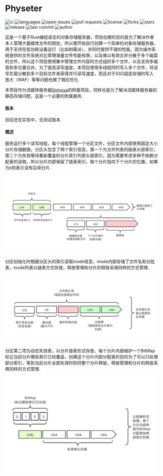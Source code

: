 # Physeter

![ci](https://img.shields.io/github/workflow/status/quasipaa/Physeter/CI)
![languages](https://img.shields.io/github/languages/top/quasipaa/Physeter)
![open issues](https://img.shields.io/github/issues/quasipaa/Physeter)
![pull requests](https://img.shields.io/github/issues-pr/quasipaa/Physeter)
![license](https://img.shields.io/github/license/quasipaa/Physeter)
![forks](https://img.shields.io/github/forks/quasipaa/Physeter)
![stars](https://img.shields.io/github/stars/quasipaa/Physeter)
![release](https://img.shields.io/github/v/release/quasipaa/Physeter)
![last commit](https://img.shields.io/github/last-commit/quasipaa/Physeter)
![author](https://img.shields.io/badge/author-Mr.Panda-read)

这是一个基于Rust编程语言的对象存储服务器，项目创建的目的是为了解决作者本人管理大量媒体文件的困扰，所以便开始自行创建一个简单的对象存储服务器，用于支持在低功耗设备运行（比如树莓派），并同时提供不错的性能，因为操作系统提供的文件系统对比管理海量文件性能有限，以及难以有效合并分散于多个磁盘的文件，所以这个项目使用集中管理文件内容的方式组织多个文件，以及支持多磁盘和多位置合并，为了提高读写速度，本项目使用多线程同时写入多个文件，将读写负载分散到多个目标文件来获得并行读写速度，而且对于SSD固态存储的写入放大（WAF）等等问题也做了相应优化.  

本项目作为流媒体服务器[Spinosa](https://github.com/quasipaa/Spinosa)的附属项目，同样也是为了解决流媒体服务器的静态存储问题，这是一个必要的附属服务.


#### 版本
目前还在实现中，无测试版本.


#### 概述

服务运行多个读写线程，每个线程管理一个分区文件，分区文件内部使用固定大小分片存储数据，分区头包含了两个索引信息，第一个为文件列表的链表头部索引，第二个为失效等待重新覆盖的分片索引列表头部索引，因为需要考虑多种不依赖分配表的读取，所以分片内部保留了链表索引，每个分片指向下个分片的位置，如果为`0`则表示没有后续分片.

![vloume](./vloume.svg)

分区初始化时根据分区头的索引读取inode信息，inode内部存储了文件名和分批表，inode列表以链表方式存放，释放管理和分片的释放采用同样的方式管理.

![index](./index.svg)

分区第二项为动态失效表，以分片链表形式存放，每个分片内部维护一个BitMap标记当前分片哪些索引已经覆盖，创建这个分片内部分配表的目的为了可以只处理部分索引，等到当前分片全部失效时则将整个分片释放，释放管理和分片的释放采用同样的方式管理.

![free](./free.svg)